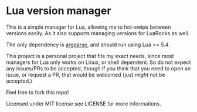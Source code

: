 # Lua version manager
This is a simple manager for Lua, allowing me to hot-swipe between versions easily.
As it also supports managing versions for LuaRocks as well.

The only dependency is [argparse](https://github.com/mpeterv/argparse), and should run using Lua >= 5.4.

This project is a personal project that fits my exact needs,
  since most managers for Lua only works on Linux, or shell dependent.
So do not expect any issues/PRs to be accepted,
  though if you think that you need to open an issue, or request a PR, that would be welcomed (just *might* not be accepted.)


Feel free to fork this repo!

Licensed under MIT license
see LICENSE for more informations.
